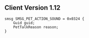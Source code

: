 ## Client Version 1.12

```rust,ignore
smsg SMSG_PET_ACTION_SOUND = 0x0324 {
    Guid guid;    
    PetTalkReason reason;    
}

```
